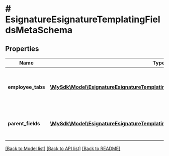 # # EsignatureEsignatureTemplatingFieldsMetaSchema

## Properties

Name | Type | Description | Notes
------------ | ------------- | ------------- | -------------
**employee_tabs** | [**\MySdk\Model\EsignatureEsignatureTemplatingFieldsMetaSchemaEmployeeTabsInner[]**](EsignatureEsignatureTemplatingFieldsMetaSchemaEmployeeTabsInner.md) | A list of employee tabs that are used in the template | [optional]
**parent_fields** | [**\MySdk\Model\EsignatureEsignatureTemplatingFieldsMetaSchemaParentFieldsInner[]**](EsignatureEsignatureTemplatingFieldsMetaSchemaParentFieldsInner.md) | A list of top-level fields that have subfields | [optional]

[[Back to Model list]](../../README.md#models) [[Back to API list]](../../README.md#endpoints) [[Back to README]](../../README.md)
